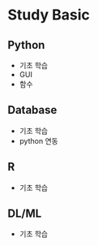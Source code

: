 # Study Basic
## Python
 - 기초 학습
 - GUI
 - 함수
## Database
 - 기초 학습
 - python 연동
## R
 - 기초 학습
## DL/ML
 - 기초 학습

